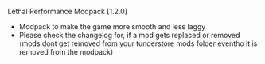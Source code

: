 Lethal Performance Modpack [1.2.0]
- Modpack to make the game more smooth and less laggy
- Please check the changelog for, if a mod gets replaced or removed
(mods dont get removed from your tunderstore mods folder eventho it is removed from the modpack)